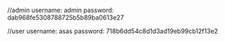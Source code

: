 //admin 
username: admin
password: dab968fe5308788725b5b89ba0613e27

//user
username: asas
password: 718b6dd54c8d1d3ad19eb99cb12f13e2